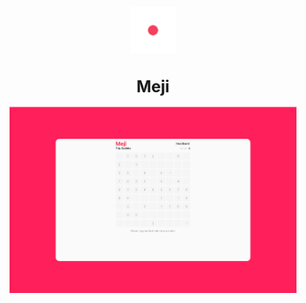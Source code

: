 <div align="center">

<img src="meji.png" width="80">

# Meji

<img src="screenshots/main.png">

</div>
